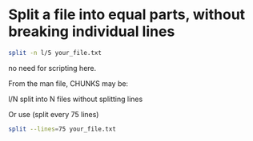 <!-- TITLE: Split -->
<!-- SUBTITLE: A quick summary of Split -->

# Split a file into equal parts, without breaking individual lines

```sh
split -n l/5 your_file.txt

```

no need for scripting here.

From the man file, CHUNKS  may  be:

l/N     split into N files without splitting lines

Or use (split every 75 lines)

```sh
split --lines=75 your_file.txt
```
